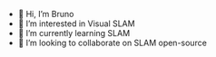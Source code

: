 - 👋 Hi, I’m Bruno
- 👀 I’m interested in Visual SLAM
- 🌱 I’m currently learning SLAM 
- 💞️ I’m looking to collaborate on SLAM open-source
<!---
brunozaragoza/brunozaragoza is a ✨ special ✨ repository because its `README.md` (this file) appears on your GitHub profile.
You can click the Preview link to take a look at your changes.
--->
